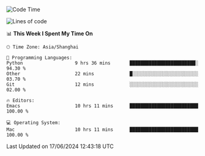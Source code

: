 <!--START_SECTION:waka-->
![Code Time](http://img.shields.io/badge/Code%20Time-2%2C013%20hrs%206%20mins-blue)

![Lines of code](https://img.shields.io/badge/From%20Hello%20World%20I%27ve%20Written-308.1%20thousand%20lines%20of%20code-blue)

📊 **This Week I Spent My Time On** 

```text
🕑︎ Time Zone: Asia/Shanghai

💬 Programming Languages: 
Python                   9 hrs 36 mins       ████████████████████████░   94.30 % 
Other                    22 mins             █░░░░░░░░░░░░░░░░░░░░░░░░   03.70 % 
Git                      12 mins             ░░░░░░░░░░░░░░░░░░░░░░░░░   02.00 % 

🔥 Editors: 
Emacs                    10 hrs 11 mins      █████████████████████████   100.00 % 

💻 Operating System: 
Mac                      10 hrs 11 mins      █████████████████████████   100.00 % 
```


 Last Updated on 17/06/2024 12:43:18 UTC
<!--END_SECTION:waka-->
